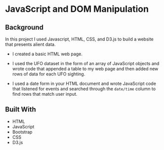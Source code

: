 # JavaScript and DOM Manipulation

## Background

In this project I used Javascript, HTML, CSS, and D3.js to build a website that presents alient data. 

* I created a basic HTML web page. 

* I used the UFO dataset in the form of an array of JavaScript objects and wrote code that appended a table to my web page and then added new rows of data for each UFO sighting.

* I used a date form in your HTML document and wrote JavaScript code that listened for events and searched through the `date/time` column to find rows that match user input.


## Built With
* HTML
* JavaScript
* Bootstrap
* CSS
* D3.js




